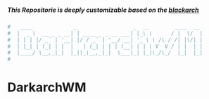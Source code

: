##### This Repositorie is deeply customizable based on the [blackarch](https://blackarch.org/)
``` bash
#   ____             _                  _  __        ____  __ 
#  |  _ \  __ _ _ __| | ____ _ _ __ ___| |_\ \      / |  \/  |
#  | | | |/ _` | '__| |/ / _` | '__/ __| '_ \ \ /\ / /| |\/| |
#  | |_| | (_| | |  |   | (_| | | | (__| | | \ V  V / | |  | |
#  |____/ \__,_|_|  |_|\_\__,_|_|  \___|_| |_|\_/\_/  |_|  |_|
#  
```
# DarkarchWM
